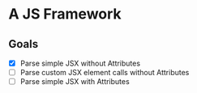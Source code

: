 # A JS Framework

## Goals

- [X] Parse simple JSX without Attributes
- [ ] Parse custom JSX element calls without Attributes
- [ ] Parse simple JSX with Attributes
